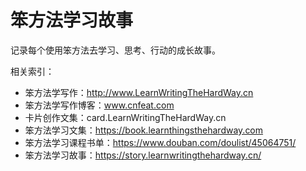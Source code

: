 # 笨方法学习故事

记录每个使用笨方法去学习、思考、行动的成长故事。

相关索引：

- 笨方法学写作：http://www.LearnWritingTheHardWay.cn
- 笨方法学写作博客：www.cnfeat.com
- 卡片创作文集：card.LearnWritingTheHardWay.cn
- 笨方法学习文集：https://book.learnthingsthehardway.com
- 笨方法学习课程书单：https://www.douban.com/doulist/45064751/
- 笨方法学习故事：https://story.learnwritingthehardway.cn/

